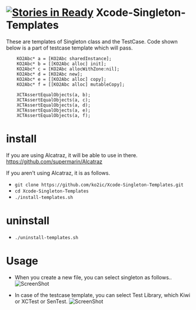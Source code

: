 [![Stories in Ready](https://badge.waffle.io/ko2ic/xcode-singleton-templates.png?label=ready&title=Ready)](https://waffle.io/ko2ic/xcode-singleton-templates)
Xcode-Singleton-Templates
===============
These are templates of Singleton class and the TestCase.
Code shown below is a part of testcase template which will pass. 
```
    KO2Abc* a = [KO2Abc sharedInstance];
    KO2Abc* b = [[KO2Abc alloc] init];
    KO2Abc* c = [KO2Abc allocWithZone:nil];
    KO2Abc* d = [KO2Abc new];
    KO2Abc* e = [[KO2Abc alloc] copy];
    KO2Abc* f = [[KO2Abc alloc] mutableCopy];
    
    XCTAssertEqualObjects(a, b);
    XCTAssertEqualObjects(a, c);
    XCTAssertEqualObjects(a, d);
    XCTAssertEqualObjects(a, e);
    XCTAssertEqualObjects(a, f);
```


# install #

If you are using Alcatraz, it will be able to use in there.  
https://github.com/supermarin/Alcatraz

If you aren't using Alcatraz, it is as follows.
* ```git clone https://github.com/ko2ic/Xcode-Singleton-Templates.git```
* ```cd Xcode-Singleton-Templates ```
* ```./install-templates.sh```

# uninstall #
* ```./uninstall-templates.sh```

# Usage #
* When you create a new file, you can select singleton as follows..
![ScreenShot](https://raw.github.com/ko2ic/ImageRepository/master/Xcode-Singleton-Templates/screenshot1.png) 

* In case of the testcase template, you can select Test Library, which Kiwi or XCTest or SenTest.
![ScreenShot](https://raw.github.com/ko2ic/ImageRepository/master/Xcode-Singleton-Templates/screenshot2.png) 
